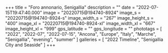 +++
title = "Foro annonario, Senigallia"
description = ""
date = "2022-07-15T19:47:40.000"
image = "20220715@194740-8924"
image_s = "20220715@194740-8924-s"
image_width_s = "267"
image_height_s = "400"
image_xl = "20220715@194740-8924-xl"
image_width_xl = "667"
image_height_xl = "999"
gps_latitude = ""
gps_longitude = ""
phototags = [ "2022", "2022-07", "2022-07-15", "Ancona", "Europe", "Italy", "Marche", "Senigallia", "evening", "summer" ]
galleries = [ "2022 Timeline", "Senigallia City and Seaside" ]
+++
